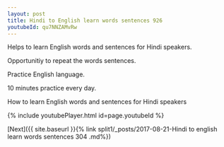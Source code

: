 ```yaml
---
layout: post
title: Hindi to English learn words sentences 926 
youtubeId: qu7NNZAMvRw
---
```

 
 
Helps to learn English words and sentences for Hindi speakers.

Opportunitiy to repeat the words sentences. 

Practice English language. 
 
10 minutes practice every day. 
 
How to learn English words and sentences for Hindi speakers 
 
{% include youtubePlayer.html id=page.youtubeId %}
 
 
[Next]({{ site.baseurl }}{% link  split1/_posts/2017-08-21-Hindi to english learn words sentences 304 .md%})
 
